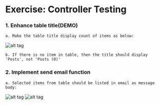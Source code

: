 # Exercise: Controller Testing

### 1. Enhance table title(DEMO)

	a. Make the table title display count of items as below:
	
![alt tag](https://user-images.githubusercontent.com/23159761/42492843-2cfafefa-844d-11e8-88dd-09b23f1c1fae.png)

	
	
	b. If there is no item in table, then the title should display 'Posts', not 'Posts (0)'







### 2. Implement send email function

	a. Selected items from table should be listed in email as message body:
	
![alt tag](https://user-images.githubusercontent.com/23159761/42561294-5eb1512c-852b-11e8-9b77-b60df26be722.png)
![alt tag](https://user-images.githubusercontent.com/23159761/42561458-bb8ced20-852b-11e8-9d9a-6b379f06f753.png)
